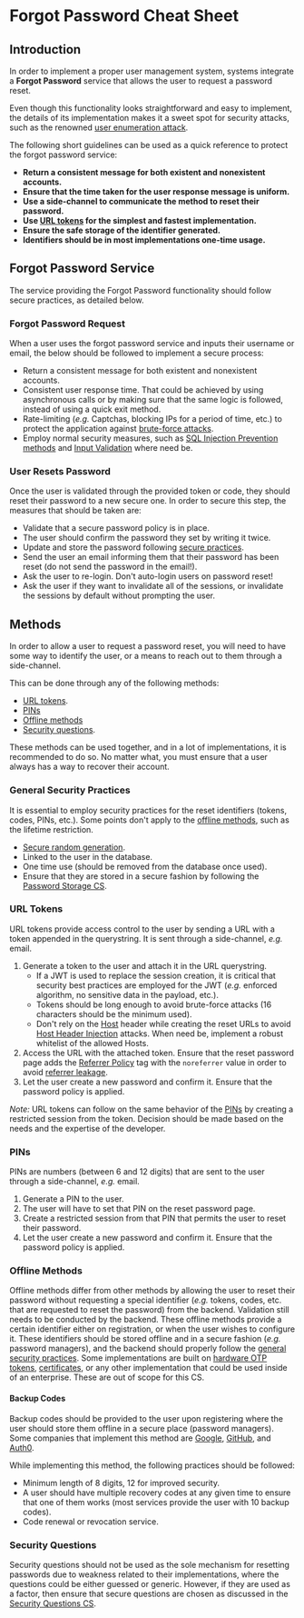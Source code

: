 # Forgot Password Cheat Sheet

## Introduction

In order to implement a proper user management system, systems integrate a **Forgot Password** service that allows the user to request a password reset.

Even though this functionality looks straightforward and easy to implement, the details of its implementation makes it a sweet spot for security attacks, such as the renowned [user enumeration attack](https://owasp.org/www-project-web-security-testing-guide/stable/4-Web_Application_Security_Testing/03-Identity_Management_Testing/04-Testing_for_Account_Enumeration_and_Guessable_User_Account.html).

The following short guidelines can be used as a quick reference to protect the forgot password service:

- **Return a consistent message for both existent and nonexistent accounts.**
- **Ensure that the time taken for the user response message is uniform.**
- **Use a side-channel to communicate the method to reset their password.**
- **Use [URL tokens](#url-tokens) for the simplest and fastest implementation.**
- **Ensure the safe storage of the identifier generated.**
- **Identifiers should be in most implementations one-time usage.**

## Forgot Password Service

The service providing the Forgot Password functionality should follow secure practices, as detailed below.

### Forgot Password Request

When a user uses the forgot password service and inputs their username or email, the below should be followed to implement a secure process:

- Return a consistent message for both existent and nonexistent accounts.
- Consistent user response time. That could be achieved by using asynchronous calls or by making sure that the same logic is followed, instead of using a quick exit method.
- Rate-limiting (*e.g.* Captchas, blocking IPs for a period of time, etc.) to protect the application against [brute-force attacks](https://en.wikipedia.org/wiki/Brute-force_attack).
- Employ normal security measures, such as [SQL Injection Prevention methods](SQL_Injection_Prevention_Cheat_Sheet.md) and [Input Validation](Input_Validation_Cheat_Sheet.md) where need be.

### User Resets Password

Once the user is validated through the provided token or code, they should reset their password to a new secure one. In order to secure this step, the measures that should be taken are:

- Validate that a secure password policy is in place.
- The user should confirm the password they set by writing it twice.
- Update and store the password following [secure practices](Password_Storage_Cheat_Sheet.md).
- Send the user an email informing them that their password has been reset (do not send the password in the email!).
- Ask the user to re-login. Don't auto-login users on password reset!
- Ask the user if they want to invalidate all of the sessions, or invalidate the sessions by default without prompting the user.

## Methods

In order to allow a user to request a password reset, you will need to have some way to identify the user, or a means to reach out to them through a side-channel.

This can be done through any of the following methods:

- [URL tokens](#url-tokens).
- [PINs](#pins)
- [Offline methods](#offline-methods)
- [Security questions](#security-questions).

These methods can be used together, and in a lot of implementations, it is recommended to do so. No matter what, you must ensure that a user always has a way to recover their account.

### General Security Practices

It is essential to employ security practices for the reset identifiers (tokens, codes, PINs, etc.). Some points don't apply to the [offline methods](#offline-methods), such as the lifetime restriction.

- [Secure random generation](Cryptographic_Storage_Cheat_Sheet.md#secure-random-number-generation).
- Linked to the user in the database.
- One time use (should be removed from the database once used).
- Ensure that they are stored in a secure fashion by following the [Password Storage CS](Password_Storage_Cheat_Sheet.md).

### URL Tokens

URL tokens provide access control to the user by sending a URL with a token appended in the querystring. It is sent through a side-channel, *e.g.* email.

1. Generate a token to the user and attach it in the URL querystring.
   - If a JWT is used to replace the session creation, it is critical that security best practices are employed for the JWT (*e.g.* enforced algorithm, no sensitive data in the payload, etc.).
   - Tokens should be long enough to avoid brute-force attacks (16 characters should be the minimum used).
   - Don't rely on the [Host](https://developer.mozilla.org/en-US/docs/Web/HTTP/Headers/Host) header while creating the reset URLs to avoid [Host Header Injection](https://owasp.org/www-project-web-security-testing-guide/stable/4-Web_Application_Security_Testing/07-Input_Validation_Testing/17-Testing_for_Host_Header_Injection) attacks. When need be, implement a robust whitelist of the allowed Hosts.
2. Access the URL with the attached token. Ensure that the reset password page adds the [Referrer Policy](https://developer.mozilla.org/en-US/docs/Web/HTTP/Headers/Referrer-Policy) tag with the `noreferrer` value in order to avoid [referrer leakage](https://portswigger.net/kb/issues/00500400_cross-domain-referer-leakage).
3. Let the user create a new password and confirm it. Ensure that the password policy is applied.

*Note:* URL tokens can follow on the same behavior of the [PINs](#pins) by creating a restricted session from the token. Decision should be made based on the needs and the expertise of the developer.

### PINs

PINs are numbers (between 6 and 12 digits) that are sent to the user through a side-channel, *e.g.* email.

1. Generate a PIN to the user.
2. The user will have to set that PIN on the reset password page.
3. Create a restricted session from that PIN that permits the user to reset their password.
4. Let the user create a new password and confirm it. Ensure that the password policy is applied.

### Offline Methods

Offline methods differ from other methods by allowing the user to reset their password without requesting a special identifier (*e.g.* tokens, codes, etc. that are requested to reset the password) from the backend. Validation still needs to be conducted by the backend. These offline methods provide a certain identifier either on registration, or when the user wishes to configure it. These identifiers should be stored offline and in a secure fashion (*e.g.* password managers), and the backend should properly follow the [general security practices](#general-security-practices). Some implementations are built on [hardware OTP tokens](Multifactor_Authentication_Cheat_Sheet.md#hardware-otp-tokens), [certificates](Multifactor_Authentication_Cheat_Sheet.md#certificates), or any other implementation that could be used inside of an enterprise. These are out of scope for this CS.

#### Backup Codes

Backup codes should be provided to the user upon registering where the user should store them offline in a secure place (password managers). Some companies that implement this method are [Google](https://support.google.com/accounts/answer/1187538), [GitHub](https://help.github.com/en/github/authenticating-to-github/recovering-your-account-if-you-lose-your-2fa-credentials), and [Auth0](https://auth0.com/docs/mfa/guides/reset-user-mfa#recovery-codes).

While implementing this method, the following practices should be followed:

- Minimum length of 8 digits, 12 for improved security.
- A user should have multiple recovery codes at any given time to ensure that one of them works (most services provide the user with 10 backup codes).
- Code renewal or revocation service.

### Security Questions

Security questions should not be used as the sole mechanism for resetting passwords due to weakness related to their implementations, where the questions could be either guessed or generic. However, if they are used as a factor, then ensure that secure questions are chosen as discussed in the [Security Questions CS](Choosing_and_Using_Security_Questions_Cheat_Sheet.md).
